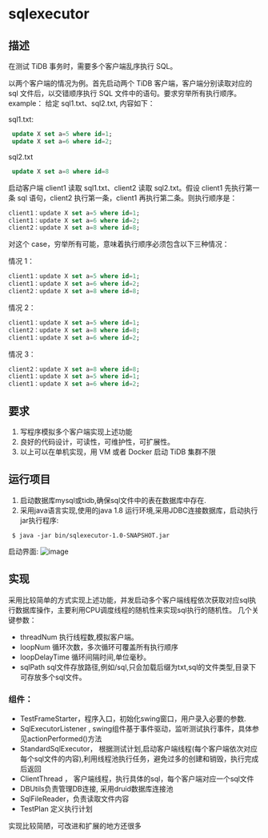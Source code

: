 # sqlexecutor
 

## 描述
在测试 TiDB 事务时，需要多个客户端乱序执行 SQL。

以两个客户端的情况为例。首先启动两个 TiDB 客户端，客户端分别读取对应的 sql 文件后，以交错顺序执行 SQL 文件中的语句。要求穷举所有执行顺序。
example：
给定 sql1.txt、sql2.txt, 内容如下：

sql1.txt:

```sql
 update X set a=5 where id=1;
 update X set a=6 where id=2;
```


sql2.txt
```sql
 update X set a=8 where id=8
```


启动客户端 client1 读取 sql1.txt、client2 读取 sql2.txt。假设 client1 先执行第一条 sql 语句，client2 执行第一条，client1 再执行第二条。则执行顺序是：

```sql
client1：update X set a=5 where id=1;
client1：update X set a=6 where id=2;
client2：update X set a=8 where id=8;
```

对这个 case，穷举所有可能，意味着执行顺序必须包含以下三种情况：

情况 1：
```sql
client1：update X set a=5 where id=1;
client1：update X set a=6 where id=2;
client2：update X set a=8 where id=8;
```

情况 2：
```sql
client1：update X set a=5 where id=1;
client2：update X set a=8 where id=8;
client1：update X set a=6 where id=2;
```

情况 3：
```sql
client2：update X set a=8 where id=8;
client1：update X set a=5 where id=1;
client1：update X set a=6 where id=2;
```

## 要求
1. 写程序模拟多个客户端实现上述功能
2. 良好的代码设计，可读性，可维护性，可扩展性。
3. 以上可以在单机实现，用 VM 或者 Docker 启动 TiDB 集群不限


## 运行项目
1. 启动数据库mysql或tidb,确保sql文件中的表在数据库中存在.
2. 采用java语言实现,使用的java 1.8 运行环境,采用JDBC连接数据库，启动执行jar执行程序:

 ``` 
  $ java -jar bin/sqlexecutor-1.0-SNAPSHOT.jar 
```
启动界面:
![image](https://note.youdao.com/src/2BA349C3BA194EA7BC7AAC49CC0F0619)

## 实现

采用比较简单的方式实现上述功能，并发启动多个客户端线程依次获取对应sql执行数据库操作，主要利用CPU调度线程的随机性来实现sql执行的随机性。
几个关键参数：
 - threadNum       执行线程数,模拟客户端。
 - loopNum         循环次数，多次循环可覆盖所有执行顺序
 - loopDelayTime   循环间隔时间,单位毫秒。
 - sqlPath         sql文件存放路径,例如/sql,只会加载后缀为txt,sql的文件类型,目录下可存放多个sql文件。
### 组件：
* TestFrameStarter，程序入口，初始化swing窗口，用户录入必要的参数.
* SqlExecutorListener , swing组件基于事件驱动，监听测试执行事件，具体参见actionPerformed()方法
* StandardSqlExecutor， 根据测试计划,启动客户端线程(每个客户端依次对应每个sql文件的内容),利用线程池执行任务，避免过多的创建和销毁，执行完成后返回
* ClientThread ， 客户端线程，执行具体的sql，每个客户端对应一个sql文件
* DBUtils负责管理DB连接, 采用druid数据库连接池
* SqlFileReader，负责读取文件内容
* TestPlan 定义执行计划

实现比较简陋，可改进和扩展的地方还很多
